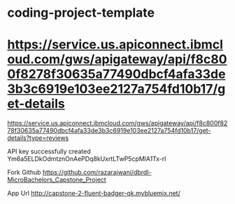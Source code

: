 # coding-project-template

<!-- Cloudant-tm

{
  "apikey": "9a43E87ahvPZFY0nYcjAxZqyPVQtItuL3nZMk-tI_dlf",
  "host": "a7786a1f-4f0d-4abe-8100-78fe28dcd1a4-bluemix.cloudantnosqldb.appdomain.cloud",
  "iam_apikey_description": "Auto-generated for key crn:v1:bluemix:public:cloudantnosqldb:us-south:a/78c172e7e13143efa164d00160107a8f:b37c5c07-4b8f-43ff-a388-9d35a9e88900:resource-key:a901ccd7-8923-45b8-a75a-b1b693fdb3b4",
  "iam_apikey_name": "Service credentials-1",
  "iam_role_crn": "crn:v1:bluemix:public:iam::::serviceRole:Manager",
  "iam_serviceid_crn": "crn:v1:bluemix:public:iam-identity::a/78c172e7e13143efa164d00160107a8f::serviceid:ServiceId-4a9e78eb-3d47-429e-aae9-f375b6473925",
  "url": "https://a7786a1f-4f0d-4abe-8100-78fe28dcd1a4-bluemix.cloudantnosqldb.appdomain.cloud",
  "username": "a7786a1f-4f0d-4abe-8100-78fe28dcd1a4-bluemix"
}

export CLOUDANT_URL="https://a7786a1f-4f0d-4abe-8100-78fe28dcd1a4-bluemix.cloudantnosqldb.appdomain.cloud"
export CLOUDANT_APIKEY="9a43E87ahvPZFY0nYcjAxZqyPVQtItuL3nZMk-tI_dlf"


https://service.us.apiconnect.ibmcloud.com/gws/apigateway/api/f8c800f8278f30635a77490dbcf4afa33de3b3c6919e103ee2127a754fd10b17/get-details
 -->

# https://service.us.apiconnect.ibmcloud.com/gws/apigateway/api/f8c800f8278f30635a77490dbcf4afa33de3b3c6919e103ee2127a754fd10b17/get-details

https://service.us.apiconnect.ibmcloud.com/gws/apigateway/api/f8c800f8278f30635a77490dbcf4afa33de3b3c6919e103ee2127a754fd10b17/get-details?type=reviews

<!-- 
Web chat Embed Code
<script>
  window.watsonAssistantChatOptions = {
      integrationID: "79083c6c-165e-4add-bcad-43811cb05a85", // The ID of this integration.
      region: "us-south", // The region your integration is hosted in.
      serviceInstanceID: "ab9ca3ed-befb-4ad1-a3e8-141868d63d11", // The ID of your service instance.
      onLoad: function(instance) { instance.render(); }
    };
  setTimeout(function(){
    const t=document.createElement('script');
    t.src="https://web-chat.global.assistant.watson.appdomain.cloud/versions/" + (window.watsonAssistantChatOptions.clientVersion || 'latest') + "/WatsonAssistantChatEntry.js"
    document.head.appendChild(t);
  });
</script> -->


API key successfully created
Ym6a5ELDkOdmtznOnAePDq8kUxrtLTwP5cpMlA1Tx-rl


Fork Github
https://github.com/razarajwani/dbrdl-MicroBachelors_Capstone_Project

App Url
http://capstone-2-fluent-badger-qk.mybluemix.net/